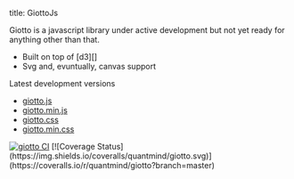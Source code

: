 title: GiottoJs

Giotto is a javascript library under active development but not yet ready
for anything other than that.

* Built on top of [d3][]
* Svg and, evuntually, canvas support

Latest development versions

* [giotto.js](http://quantmind.github.io/giotto/media/giotto/giotto.js)
* [giotto.min.js](http://quantmind.github.io/giotto/media/giotto/giotto.min.js)
* [giotto.css](http://quantmind.github.io/giotto/media/giotto/giotto.css)
* [giotto.min.css](http://quantmind.github.io/giotto/media/giotto/giotto.min.css)

<a href="https://travis-ci.org/quantmind/giotto" target="_self">
<img src="https://travis-ci.org/quantmind/giotto.svg?branch=master" alt="giotto CI"></a>
[![Coverage Status](https://img.shields.io/coveralls/quantmind/giotto.svg)](https://coveralls.io/r/quantmind/giotto?branch=master)


